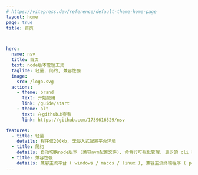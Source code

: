 ```yaml
---
# https://vitepress.dev/reference/default-theme-home-page
layout: home
page: true
title: 首页



hero:
  name: nsv
  title: 首页
  text: node版本管理工具
  tagline: 轻量, 简约, 兼容性强
  image:
    src: /logo.svg
  actions:
    - theme: brand
      text: 开始使用
      link: /guide/start
    - theme: alt
      text: 在github上查看
      link: https://github.com/1739616529/nsv

features:
  - title: 轻量
    details: 程序仅200kb, 无侵入式配置平台环境
  - title: 简约
    details: 自动切换node版本 (兼容nvm配置文件), 命令行可视化管理, 更少的 cli 指令
  - title: 兼容性强
    details: 兼容主流平台 ( windows / macos / linux ), 兼容主流终端程序 ( powershell / sh / bash / zsh / fish / csh 等)
---
```

